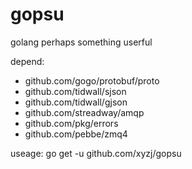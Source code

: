 # gopsu
golang perhaps something userful

depend:
- github.com/gogo/protobuf/proto
- github.com/tidwall/sjson
- github.com/tidwall/gjson
- github.com/streadway/amqp
- github.com/pkg/errors
- github.com/pebbe/zmq4

useage:
go get -u github.com/xyzj/gopsu
